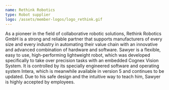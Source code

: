 ```yaml
---
name: Rethink Robotics
type: Robot supplier
logo: /assets/member-logos/logo_rethink.gif
---
```

As a pioneer in the field of collaborative robotic solutions, Rethink Robotics GmbH is a strong and reliable partner that supports manufacturers of every size and every industry in automating their value chain with an innovative and advanced combination of hardware and software. Sawyer is a flexible, easy to use, high-performing lightweight robot, which was developed specifically to take over precision tasks with an embedded Cognex Vision System. It is controlled by its specially engineered software and operating system Intera, which is meanwhile available in version 5 and continues to be updated. Due to his safe design and the intuitive way to teach him, Sawyer is highly accepted by employees.